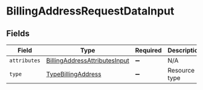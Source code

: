 # BillingAddressRequestDataInput


## Fields

| Field                                                                                 | Type                                                                                  | Required                                                                              | Description                                                                           |
| ------------------------------------------------------------------------------------- | ------------------------------------------------------------------------------------- | ------------------------------------------------------------------------------------- | ------------------------------------------------------------------------------------- |
| `attributes`                                                                          | [BillingAddressAttributesInput](../../models/shared/billingaddressattributesinput.md) | :heavy_minus_sign:                                                                    | N/A                                                                                   |
| `type`                                                                                | [TypeBillingAddress](../../models/shared/typebillingaddress.md)                       | :heavy_minus_sign:                                                                    | Resource type                                                                         |